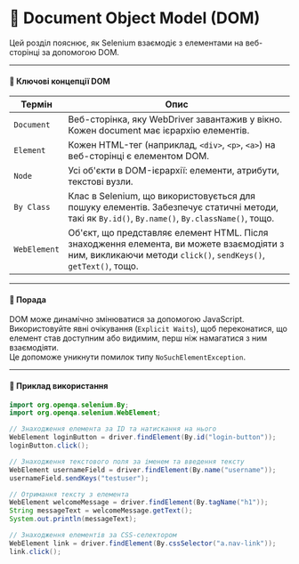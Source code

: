 # 📄 Document Object Model (DOM)
Цей розділ пояснює, як Selenium взаємодіє з елементами на веб-сторінці за допомогою DOM.

---
#### 📌 Ключові концепції DOM
| Термін       | Опис                                                                                           |
|--------------|------------------------------------------------------------------------------------------------|
| `Document`   | Веб-сторінка, яку WebDriver завантажив у вікно. Кожен document має ієрархію елементів.         |
| `Element`    | Кожен HTML-тег (наприклад, `<div>`, `<p>`, `<a>`) на веб-сторінці є елементом DOM.             |
| `Node`       | Усі об'єкти в DOM-ієрархії: елементи, атрибути, текстові вузли.                                |
| `By Class`   | Клас в Selenium, що використовується для пошуку елементів. Забезпечує статичні методи, такі як `By.id()`, `By.name()`, `By.className()`, тощо. |
| `WebElement` | Об'єкт, що представляє елемент HTML. Після знаходження елемента, ви можете взаємодіяти з ним, викликаючи методи `click()`, `sendKeys()`, `getText()`, тощо. |

---
#### 🧠 Порада
DOM може динамічно змінюватися за допомогою JavaScript.  
Використовуйте явні очікування (`Explicit Waits`), щоб переконатися, що елемент став доступним або видимим, перш ніж намагатися з ним взаємодіяти.  
Це допоможе уникнути помилок типу `NoSuchElementException`.

---
#### 📘 Приклад використання
```java
import org.openqa.selenium.By;
import org.openqa.selenium.WebElement;

// Знаходження елемента за ID та натискання на нього
WebElement loginButton = driver.findElement(By.id("login-button"));
loginButton.click();

// Знаходження текстового поля за іменем та введення тексту
WebElement usernameField = driver.findElement(By.name("username"));
usernameField.sendKeys("testuser");

// Отримання тексту з елемента
WebElement welcomeMessage = driver.findElement(By.tagName("h1"));
String messageText = welcomeMessage.getText();
System.out.println(messageText);

// Знаходження елементів за CSS-селектором
WebElement link = driver.findElement(By.cssSelector("a.nav-link"));
link.click();
```